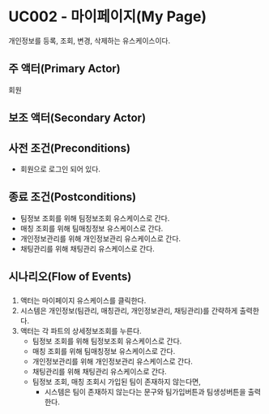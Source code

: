 # UC002 - 마이페이지(My Page)
개인정보를 등록, 조회, 변경, 삭제하는 유스케이스이다.

## 주 액터(Primary Actor)
회원

## 보조 액터(Secondary Actor)

## 사전 조건(Preconditions)
- 회원으로 로그인 되어 있다.

## 종료 조건(Postconditions)
- 팀정보 조회를 위해 팀정보조회 유스케이스로 간다.
- 매칭 조회를 위해 팀매칭정보 유스케이스로 간다.
- 개인정보관리를 위해 개인정보관리 유스케이스로 간다.
- 채팅관리를 위해 채팅관리 유스케이스로 간다.

## 시나리오(Flow of Events)

### 

1. 액터는 마이페이지 유스케이스를 클릭한다.
2. 시스템은 개인정보(팀관리, 매칭관리, 개인정보관리, 채팅관리)를 간략하게 출력한다.
3. 액터는 각 파트의 상세정보조회를 누른다.
    - 팀정보 조회를 위해 팀정보조회 유스케이스로 간다.
    - 매칭 조회를 위해 팀매칭정보 유스케이스로 간다.
    - 개인정보관리를 위해 개인정보관리 유스케이스로 간다.
    - 채팅관리를 위해 채팅관리 유스케이스로 간다.
    - 팀정보 조회, 매칭 조회시 가입된 팀이 존재하지 않는다면, 
        - 시스템은 팀이 존재하지 않는다는 문구와 팀가입버튼과 팀생성버튼을 출력한다.

